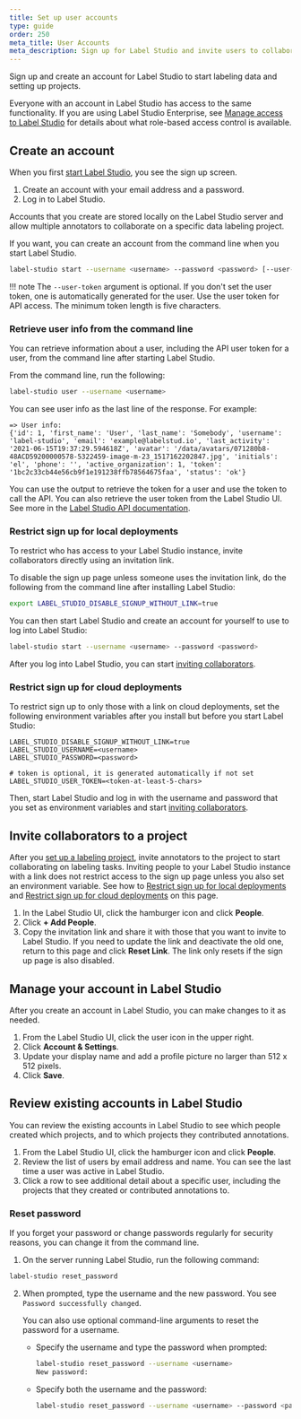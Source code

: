 ```yaml
---
title: Set up user accounts
type: guide
order: 250
meta_title: User Accounts
meta_description: Sign up for Label Studio and invite users to collaborate on your data labeling, machine learning, and data science projects.
---
```


Sign up and create an account for Label Studio to start labeling data and setting up projects. 

Everyone with an account in Label Studio has access to the same functionality. If you are using Label Studio Enterprise, see [Manage access to Label Studio](manage_users.html) for details about what role-based access control is available. 


## Create an account

When you first [start Label Studio](start.html), you see the sign up screen. 

1. Create an account with your email address and a password. 
2. Log in to Label Studio.

Accounts that you create are stored locally on the Label Studio server and allow multiple annotators to collaborate on a specific data labeling project. 

If you want, you can create an account from the command line when you start Label Studio.
```bash
label-studio start --username <username> --password <password> [--user-token <token-at-least-5-chars>]
```

!!! note
    The `--user-token` argument is optional. If you don't set the user token, one is automatically generated for the user. Use the user token for API access. The minimum token length is five characters. 

### Retrieve user info from the command line

You can retrieve information about a user, including the API user token for a user, from the command line after starting Label Studio. 

From the command line, run the following: 
```bash
label-studio user --username <username>
```

You can see user info as the last line of the response. For example: 
```
=> User info:
{'id': 1, 'first_name': 'User', 'last_name': 'Somebody', 'username': 'label-studio', 'email': 'example@labelstud.io', 'last_activity': '2021-06-15T19:37:29.594618Z', 'avatar': '/data/avatars/071280b8-48ACD59200000578-5322459-image-m-23_1517162202847.jpg', 'initials': 'el', 'phone': '', 'active_organization': 1, 'token': '1bc2c33cb44e56cb9f1e191238ffb78564675faa', 'status': 'ok'}
```

You can use the output to retrieve the token for a user and use the token to call the API. You can also retrieve the user token from the Label Studio UI. See more in the [Label Studio API documentation](api.html).

### Restrict sign up for local deployments

To restrict who has access to your Label Studio instance, invite collaborators directly using an invitation link. 

To disable the sign up page unless someone uses the invitation link, do the following from the command line after installing Label Studio:
```bash
export LABEL_STUDIO_DISABLE_SIGNUP_WITHOUT_LINK=true
```

You can then start Label Studio and create an account for yourself to use to log into Label Studio:
```bash
label-studio start --username <username> --password <password>
```
 After you log into Label Studio, you can start [inviting collaborators](#Invite-collaborators-to-a-project).

### Restrict sign up for cloud deployments

To restrict sign up to only those with a link on cloud deployments, set the following environment variables after you install but before you start Label Studio:
```
LABEL_STUDIO_DISABLE_SIGNUP_WITHOUT_LINK=true
LABEL_STUDIO_USERNAME=<username>
LABEL_STUDIO_PASSWORD=<password>

# token is optional, it is generated automatically if not set 
LABEL_STUDIO_USER_TOKEN=<token-at-least-5-chars>
```
Then, start Label Studio and log in with the username and password that you set as environment variables and start [inviting collaborators](#Invite-collaborators-to-a-project).


## Invite collaborators to a project

After you [set up a labeling project](setup.html), invite annotators to the project to start collaborating on labeling tasks. Inviting people to your Label Studio instance with a link does not restrict access to the sign up page unless you also set an environment variable. See how to [Restrict sign up for local deployments](#Restrict-sign-up-for-local-deployments) and [Restrict sign up for cloud deployments](#Restrict-sign-up-for-cloud-deployments) on this page.

1. In the Label Studio UI, click the hamburger icon and click **People**.
2. Click **+ Add People**.
3. Copy the invitation link and share it with those that you want to invite to Label Studio. If you need to update the link and deactivate the old one, return to this page and click **Reset Link**. The link only resets if the sign up page is also disabled.


## Manage your account in Label Studio

After you create an account in Label Studio, you can make changes to it as needed.

1. From the Label Studio UI, click the user icon in the upper right.
2. Click **Account & Settings**.
3. Update your display name and add a profile picture no larger than 512 x 512 pixels. 
4. Click **Save**. 


## Review existing accounts in Label Studio

You can review the existing accounts in Label Studio to see which people created which projects, and to which projects they contributed annotations. 

1. From the Label Studio UI, click the hamburger icon and click **People**.
2. Review the list of users by email address and name. You can see the last time a user was active in Label Studio.
3. Click a row to see additional detail about a specific user, including the projects that they created or contributed annotations to.

### Reset password

If you forget your password or change passwords regularly for security reasons, you can change it from the command line.

1. On the server running Label Studio, run the following command: 
```bash
label-studio reset_password
```
2. When prompted, type the username and the new password. You see `Password successfully changed`.

    You can also use optional command-line arguments to reset the password for a username.

    - Specify the username and type the password when prompted: 
        ```bash
        label-studio reset_password --username <username>
        New password:
        ``` 
    - Specify both the username and the password:
        ```bash
        label-studio reset_password --username <username> --password <password>
        ```


